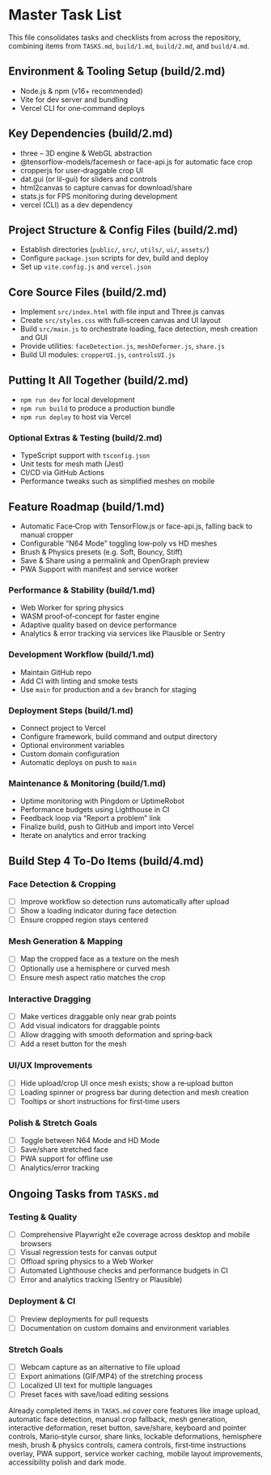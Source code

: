 # Master Task List

This file consolidates tasks and checklists from across the repository, combining items from `TASKS.md`, `build/1.md`, `build/2.md`, and `build/4.md`.

## Environment & Tooling Setup (build/2.md)
- Node.js & npm (v16+ recommended)
- Vite for dev server and bundling
- Vercel CLI for one‑command deploys

## Key Dependencies (build/2.md)
- three – 3D engine & WebGL abstraction
- @tensorflow-models/facemesh or face-api.js for automatic face crop
- cropperjs for user‑draggable crop UI
- dat.gui (or lil-gui) for sliders and controls
- html2canvas to capture canvas for download/share
- stats.js for FPS monitoring during development
- vercel (CLI) as a dev dependency

## Project Structure & Config Files (build/2.md)
- Establish directories (`public/`, `src/`, `utils/`, `ui/`, `assets/`)
- Configure `package.json` scripts for dev, build and deploy
- Set up `vite.config.js` and `vercel.json`

## Core Source Files (build/2.md)
- Implement `src/index.html` with file input and Three.js canvas
- Create `src/styles.css` with full‑screen canvas and UI layout
- Build `src/main.js` to orchestrate loading, face detection, mesh creation and GUI
- Provide utilities: `faceDetection.js`, `meshDeformer.js`, `share.js`
- Build UI modules: `cropperUI.js`, `controlsUI.js`

## Putting It All Together (build/2.md)
- `npm run dev` for local development
- `npm run build` to produce a production bundle
- `npm run deploy` to host via Vercel

### Optional Extras & Testing (build/2.md)
- TypeScript support with `tsconfig.json`
- Unit tests for mesh math (Jest)
- CI/CD via GitHub Actions
- Performance tweaks such as simplified meshes on mobile

## Feature Roadmap (build/1.md)
- Automatic Face‑Crop with TensorFlow.js or face-api.js, falling back to manual cropper
- Configurable “N64 Mode” toggling low‑poly vs HD meshes
- Brush & Physics presets (e.g. Soft, Bouncy, Stiff)
- Save & Share using a permalink and OpenGraph preview
- PWA Support with manifest and service worker

### Performance & Stability (build/1.md)
- Web Worker for spring physics
- WASM proof‑of‑concept for faster engine
- Adaptive quality based on device performance
- Analytics & error tracking via services like Plausible or Sentry

### Development Workflow (build/1.md)
- Maintain GitHub repo
- Add CI with linting and smoke tests
- Use `main` for production and a `dev` branch for staging

### Deployment Steps (build/1.md)
- Connect project to Vercel
- Configure framework, build command and output directory
- Optional environment variables
- Custom domain configuration
- Automatic deploys on push to `main`

### Maintenance & Monitoring (build/1.md)
- Uptime monitoring with Pingdom or UptimeRobot
- Performance budgets using Lighthouse in CI
- Feedback loop via “Report a problem” link
- Finalize build, push to GitHub and import into Vercel
- Iterate on analytics and error tracking

## Build Step 4 To‑Do Items (build/4.md)
### Face Detection & Cropping
- [ ] Improve workflow so detection runs automatically after upload
- [ ] Show a loading indicator during face detection
- [ ] Ensure cropped region stays centered

### Mesh Generation & Mapping
- [ ] Map the cropped face as a texture on the mesh
- [ ] Optionally use a hemisphere or curved mesh
- [ ] Ensure mesh aspect ratio matches the crop

### Interactive Dragging
- [ ] Make vertices draggable only near grab points
- [ ] Add visual indicators for draggable points
- [ ] Allow dragging with smooth deformation and spring‑back
- [ ] Add a reset button for the mesh

### UI/UX Improvements
- [ ] Hide upload/crop UI once mesh exists; show a re‑upload button
- [ ] Loading spinner or progress bar during detection and mesh creation
- [ ] Tooltips or short instructions for first‑time users

### Polish & Stretch Goals
- [ ] Toggle between N64 Mode and HD Mode
- [ ] Save/share stretched face
- [ ] PWA support for offline use
- [ ] Analytics/error tracking

## Ongoing Tasks from `TASKS.md`
### Testing & Quality
- [ ] Comprehensive Playwright e2e coverage across desktop and mobile browsers
- [ ] Visual regression tests for canvas output
- [ ] Offload spring physics to a Web Worker
- [ ] Automated Lighthouse checks and performance budgets in CI
- [ ] Error and analytics tracking (Sentry or Plausible)

### Deployment & CI
- [ ] Preview deployments for pull requests
- [ ] Documentation on custom domains and environment variables

### Stretch Goals
- [ ] Webcam capture as an alternative to file upload
- [ ] Export animations (GIF/MP4) of the stretching process
- [ ] Localized UI text for multiple languages
- [ ] Preset faces with save/load editing sessions

Already completed items in `TASKS.md` cover core features like image upload, automatic face detection, manual crop fallback, mesh generation, interactive deformation, reset button, save/share, keyboard and pointer controls, Mario‑style cursor, share links, lockable deformations, hemisphere mesh, brush & physics controls, camera controls, first‑time instructions overlay, PWA support, service worker caching, mobile layout improvements, accessibility polish and dark mode.
